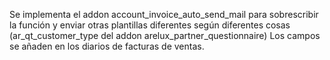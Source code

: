 Se implementa el addon account_invoice_auto_send_mail para sobrescribir la función y enviar otras plantillas diferentes según diferentes cosas (ar_qt_customer_type del addon arelux_partner_questionnaire)
Los campos se añaden en los diarios de facturas de ventas.
